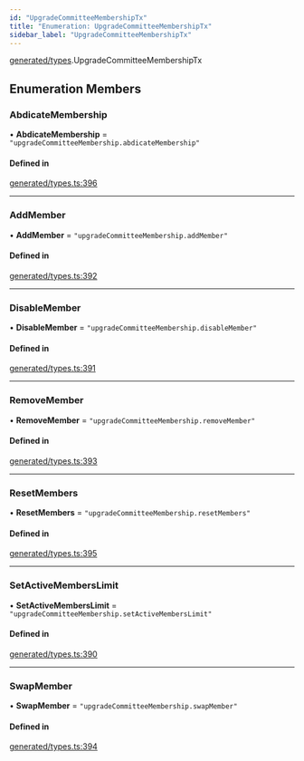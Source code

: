 ```yaml
---
id: "UpgradeCommitteeMembershipTx"
title: "Enumeration: UpgradeCommitteeMembershipTx"
sidebar_label: "UpgradeCommitteeMembershipTx"
---
```


[generated/types](../../../../modules/Generated/Types/Types.md).UpgradeCommitteeMembershipTx

## Enumeration Members

### AbdicateMembership

• **AbdicateMembership** = ``"upgradeCommitteeMembership.abdicateMembership"``

#### Defined in

[generated/types.ts:396](https://github.com/PolymeshAssociation/polymesh-sdk/blob/d4e2c127f/src/generated/types.ts#L396)

___

### AddMember

• **AddMember** = ``"upgradeCommitteeMembership.addMember"``

#### Defined in

[generated/types.ts:392](https://github.com/PolymeshAssociation/polymesh-sdk/blob/d4e2c127f/src/generated/types.ts#L392)

___

### DisableMember

• **DisableMember** = ``"upgradeCommitteeMembership.disableMember"``

#### Defined in

[generated/types.ts:391](https://github.com/PolymeshAssociation/polymesh-sdk/blob/d4e2c127f/src/generated/types.ts#L391)

___

### RemoveMember

• **RemoveMember** = ``"upgradeCommitteeMembership.removeMember"``

#### Defined in

[generated/types.ts:393](https://github.com/PolymeshAssociation/polymesh-sdk/blob/d4e2c127f/src/generated/types.ts#L393)

___

### ResetMembers

• **ResetMembers** = ``"upgradeCommitteeMembership.resetMembers"``

#### Defined in

[generated/types.ts:395](https://github.com/PolymeshAssociation/polymesh-sdk/blob/d4e2c127f/src/generated/types.ts#L395)

___

### SetActiveMembersLimit

• **SetActiveMembersLimit** = ``"upgradeCommitteeMembership.setActiveMembersLimit"``

#### Defined in

[generated/types.ts:390](https://github.com/PolymeshAssociation/polymesh-sdk/blob/d4e2c127f/src/generated/types.ts#L390)

___

### SwapMember

• **SwapMember** = ``"upgradeCommitteeMembership.swapMember"``

#### Defined in

[generated/types.ts:394](https://github.com/PolymeshAssociation/polymesh-sdk/blob/d4e2c127f/src/generated/types.ts#L394)
